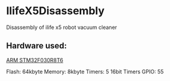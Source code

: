 # IlifeX5Disassembly
Disassembly of ilife x5 robot vacuum cleaner


## Hardware used:

[ARM STM32F030R8T6](http://www.st.com/content/ccc/resource/technical/document/datasheet/a4/5d/0b/0e/87/c4/4d/71/DM00088500.pdf/files/DM00088500.pdf/jcr:content/translations/en.DM00088500.pdf)

Flash: 64kbyte
Memory: 8kbyte
Timers: 5 16bit Timers
GPIO: 55


